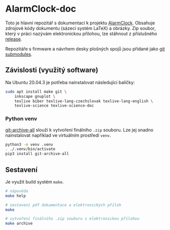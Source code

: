 # AlarmClock-doc
Toto je hlavní repozitář s dokumentací k projektu [AlarmClock](https://github.com/ondras12345/AlarmClock).
Obsahuje zdrojové kódy dokumentu (sázecí systém LaTeX) a obrázky. Zip soubor,
který v práci nazývám elektronickou přílohou, lze stáhnout  z příslušného
[release](https://github.com/ondras12345/AlarmClock-doc/releases).

Repozitáře s firmware a návrhem desky plošných spojů jsou přidané jako
[git submodules](https://git-scm.com/book/en/v2/Git-Tools-Submodules).

## Závislosti (využitý software)
Na Ubuntu 20.04.3 je potřeba nainstalovat následující balíčky:
```sh
sudo apt install make git \
    inkscape gnuplot \
    texlive biber texlive-lang-czechslovak texlive-lang-english \
    texlive-science texlive-science-doc
```

### Python venv
[git-archive-all](https://github.com/Kentzo/git-archive-all) slouží
k vytvoření finálního `.zip` souboru. Lze jej snadno nainstalovat například ve
virtuálním prostředí `venv`.
```sh
python3 -m venv .venv
. ./.venv/bin/activate
pip3 install git-archive-all
```

## Sestavení
Je využit build systém `make`.
```sh
# nápověda
make help

# sestavení pdf dokumentace a elektronických příloh
make

# vytvoření finálního .zip souboru s elektronickou přílohou
make archive
```
